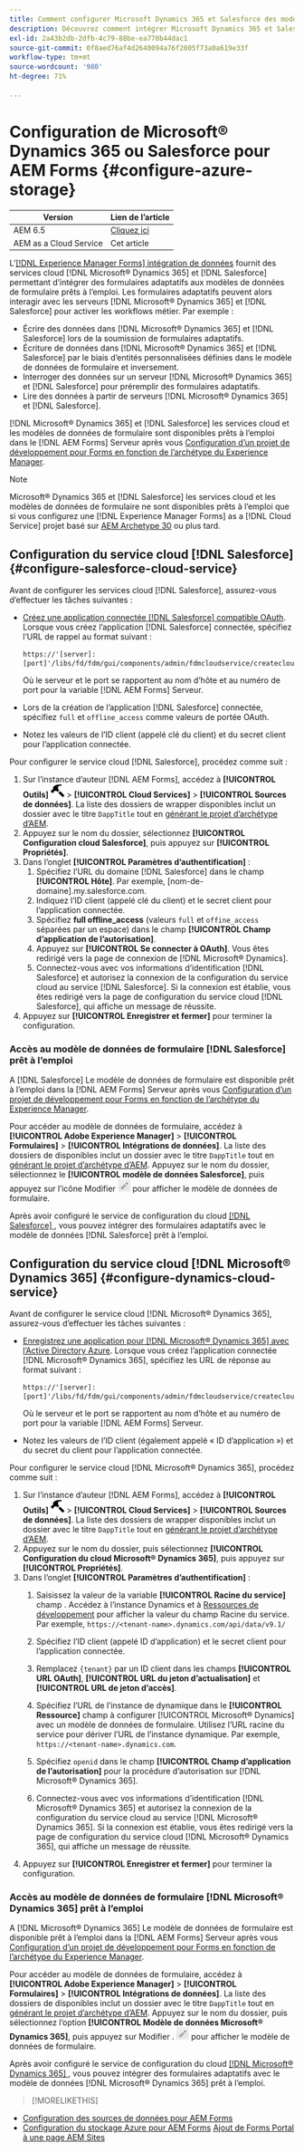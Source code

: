 ```yaml
---
title: Comment configurer Microsoft Dynamics 365 et Salesforce des modèles de données de formulaire prêts à l’emploi pour Forms adaptatif ?
description: Découvrez comment intégrer Microsoft Dynamics 365 et Salesforce à Adaptive Forms.
exl-id: 2a43b2db-2dfb-4c79-88be-ea770b44dac1
source-git-commit: 0f8aed76af4d2640094a76f2805f73a0a619e33f
workflow-type: tm+mt
source-wordcount: '980'
ht-degree: 71%

---
```


# Configuration de Microsoft® Dynamics 365 ou Salesforce pour AEM Forms {#configure-azure-storage}

| Version | Lien de l’article |
| -------- | ---------------------------- |
| AEM 6.5 | [Cliquez ici](https://experienceleague.adobe.com/docs/experience-manager-65/forms/form-data-model/oauth2-client-credentials-flow-for-server-to-server-integration.html) |
| AEM as a Cloud Service | Cet article |

L’[[!DNL Experience Manager Forms] intégration de données](data-integration.md) fournit des services cloud [!DNL Microsoft® Dynamics 365] et [!DNL Salesforce] permettant d’intégrer des formulaires adaptatifs aux modèles de données de formulaire prêts à l’emploi. Les formulaires adaptatifs peuvent alors interagir avec les serveurs [!DNL Microsoft® Dynamics 365] et [!DNL Salesforce] pour activer les workflows métier. Par exemple :

* Écrire des données dans [!DNL Microsoft® Dynamics 365] et [!DNL Salesforce] lors de la soumission de formulaires adaptatifs.
* Écriture de données dans [!DNL Microsoft® Dynamics 365] et [!DNL Salesforce] par le biais d’entités personnalisées définies dans le modèle de données de formulaire et inversement.
* Interroger des données sur un serveur [!DNL Microsoft® Dynamics 365] et [!DNL Salesforce] pour préremplir des formulaires adaptatifs.
* Lire des données à partir de serveurs [!DNL Microsoft® Dynamics 365] et [!DNL Salesforce].

[!DNL Microsoft® Dynamics 365] et [!DNL Salesforce] les services cloud et les modèles de données de formulaire sont disponibles prêts à l’emploi dans le [!DNL AEM Forms] Serveur après vous [Configuration d’un projet de développement pour Forms en fonction de l’archétype du Experience Manager](setup-local-development-environment.md#forms-cloud-service-local-development-environment).

>[!NOTE]
>
>Microsoft® Dynamics 365 et [!DNL Salesforce] les services cloud et les modèles de données de formulaire ne sont disponibles prêts à l’emploi que si vous configurez une [!DNL Experience Manager Forms] as a [!DNL Cloud Service] projet basé sur [AEM Archetype 30](https://github.com/adobe/aem-project-archetype/releases/tag/aem-project-archetype-30) ou plus tard.

## Configuration du service cloud [!DNL Salesforce] {#configure-salesforce-cloud-service}

Avant de configurer les services cloud [!DNL Salesforce], assurez-vous d’effectuer les tâches suivantes :

* [Créez une application connectée [!DNL Salesforce] compatible OAuth](https://help.salesforce.com/s/articleView?id=sf.connected_app_create_api_integration.htm&amp;type=5). Lorsque vous créez l’application [!DNL Salesforce] connectée, spécifiez l’URL de rappel au format suivant :

  ```
  https://'[server]:[port]'/libs/fd/fdm/gui/components/admin/fdmcloudservice/createcloudconfigwizard/cloudservices.html
  ```

  Où le serveur et le port se rapportent au nom d’hôte et au numéro de port pour la variable [!DNL AEM Forms] Serveur.

* Lors de la création de l’application [!DNL Salesforce] connectée, spécifiez `full` et `offline_access` comme valeurs de portée OAuth.

* Notez les valeurs de l’ID client (appelé clé du client) et du secret client pour l’application connectée.

Pour configurer le service cloud [!DNL Salesforce], procédez comme suit :

1. Sur l’instance d’auteur [!DNL AEM Forms], accédez à **[!UICONTROL Outils]** ![marteau](assets/hammer.png) > **[!UICONTROL Cloud Services]** > **[!UICONTROL Sources de données]**. La liste des dossiers de wrapper disponibles inclut un dossier avec le titre `DappTitle` tout en [générant le projet d’archétype d’AEM](setup-local-development-environment.md#forms-cloud-service-local-development-environment).
1. Appuyez sur le nom du dossier, sélectionnez **[!UICONTROL Configuration cloud Salesforce]**, puis appuyez sur **[!UICONTROL Propriétés]**.
1. Dans l’onglet **[!UICONTROL Paramètres d’authentification]** :
   1. Spécifiez l’URL du domaine [!DNL Salesforce] dans le champ **[!UICONTROL Hôte]**. Par exemple, [nom-de-domaine].my.salesforce.com.
   1. Indiquez l’ID client (appelé clé du client) et le secret client pour l’application connectée.
   1. Spécifiez **full offline_access** (valeurs `full` et `offine_access` séparées par un espace) dans le champ **[!UICONTROL Champ d’application de l’autorisation]**.
   1. Appuyez sur **[!UICONTROL Se connecter à OAuth]**. Vous êtes redirigé vers la page de connexion de [!DNL Microsoft® Dynamics].
   1. Connectez-vous avec vos informations d’identification [!DNL Salesforce] et autorisez la connexion de la configuration du service cloud au service [!DNL Salesforce]. Si la connexion est établie, vous êtes redirigé vers la page de configuration du service cloud [!DNL Salesforce], qui affiche un message de réussite.
1. Appuyez sur **[!UICONTROL Enregistrer et fermer]** pour terminer la configuration.

### Accès au modèle de données de formulaire [!DNL Salesforce] prêt à l’emploi

A [!DNL Salesforce] Le modèle de données de formulaire est disponible prêt à l’emploi dans la [!DNL AEM Forms] Serveur après vous [Configuration d’un projet de développement pour Forms en fonction de l’archétype du Experience Manager](setup-local-development-environment.md#forms-cloud-service-local-development-environment).

Pour accéder au modèle de données de formulaire, accédez à **[!UICONTROL Adobe Experience Manager]** > **[!UICONTROL Formulaires]** > **[!UICONTROL Intégrations de données]**. La liste des dossiers de disponibles inclut un dossier avec le titre `DappTitle` tout en [générant le projet d’archétype d’AEM](setup-local-development-environment.md#forms-cloud-service-local-development-environment). Appuyez sur le nom du dossier, sélectionnez le **[!UICONTROL modèle de données Salesforce]**, puis appuyez sur l’icône Modifier ![Modifier](assets/edit.png) pour afficher le modèle de données de formulaire.

Après avoir configuré le service de configuration du cloud [[!DNL Salesforce] ](#configure-salesforce-cloud-service), vous pouvez intégrer des formulaires adaptatifs avec le modèle de données [!DNL Salesforce] prêt à l’emploi.

## Configuration du service cloud [!DNL Microsoft® Dynamics 365] {#configure-dynamics-cloud-service}

Avant de configurer le service cloud [!DNL Microsoft® Dynamics 365], assurez-vous d’effectuer les tâches suivantes :

* [Enregistrez une application pour [!DNL Microsoft® Dynamics 365] avec l’Active Directory Azure](https://docs.microsoft.com/fr-fr/powerapps/developer/data-platform/walkthrough-register-app-azure-active-directory). Lorsque vous créez l’application connectée [!DNL Microsoft® Dynamics 365], spécifiez les URL de réponse au format suivant :

  ```
  https://'[server]:[port]'/libs/fd/fdm/gui/components/admin/fdmcloudservice/createcloudconfigwizard/cloudservices.html
  ```

  Où le serveur et le port se rapportent au nom d’hôte et au numéro de port pour la variable [!DNL AEM Forms] Serveur.

* Notez les valeurs de l’ID client (également appelé « ID d’application ») et du secret du client pour l’application connectée.

Pour configurer le service cloud [!DNL Microsoft® Dynamics 365], procédez comme suit :

1. Sur l’instance d’auteur [!DNL AEM Forms], accédez à **[!UICONTROL Outils]** ![marteau](assets/hammer.png) > **[!UICONTROL Cloud Services]** > **[!UICONTROL Sources de données]**. La liste des dossiers de wrapper disponibles inclut un dossier avec le titre `DappTitle` tout en [générant le projet d’archétype d’AEM](setup-local-development-environment.md#forms-cloud-service-local-development-environment).
1. Appuyez sur le nom du dossier, puis sélectionnez **[!UICONTROL Configuration du cloud Microsoft® Dynamics 365]**, puis appuyez sur **[!UICONTROL Propriétés]**.
1. Dans l’onglet **[!UICONTROL Paramètres d’authentification]** :
   1. Saisissez la valeur de la variable **[!UICONTROL Racine du service]** champ . Accédez à l’instance Dynamics et à [Ressources de développement](https://docs.microsoft.com/fr-fr/powerapps/developer/data-platform/view-download-developer-resources) pour afficher la valeur du champ Racine du service. Par exemple, `https://<tenant-name>.dynamics.com/api/data/v9.1/`
   1. Spécifiez l’ID client (appelé ID d’application) et le secret client pour l’application connectée.
   1. Remplacez `{tenant}` par un ID client dans les champs **[!UICONTROL URL OAuth]**, **[!UICONTROL URL du jeton d’actualisation]** et **[!UICONTROL URL de jeton d’accès]**.
   1. Spécifiez l’URL de l’instance de dynamique dans le **[!UICONTROL Ressource]** champ à configurer [!UICONTROL Microsoft® Dynamics] avec un modèle de données de formulaire. Utilisez l’URL racine du service pour dériver l’URL de l’instance dynamique. Par exemple, `https://<tenant-name>.dynamics.com`.

   1. Spécifiez `openid` dans le champ **[!UICONTROL Champ d’application de l’autorisation]** pour la procédure d’autorisation sur [!DNL Microsoft® Dynamics 365].
   1. Connectez-vous avec vos informations d’identification [!DNL Microsoft® Dynamics 365] et autorisez la connexion de la configuration du service cloud au service [!DNL Microsoft® Dynamics 365]. Si la connexion est établie, vous êtes redirigé vers la page de configuration du service cloud [!DNL Microsoft® Dynamics 365], qui affiche un message de réussite.
1. Appuyez sur **[!UICONTROL Enregistrer et fermer]** pour terminer la configuration.

### Accès au modèle de données de formulaire [!DNL Microsoft® Dynamics 365] prêt à l’emploi

A [!DNL Microsoft® Dynamics 365] Le modèle de données de formulaire est disponible prêt à l’emploi dans la [!DNL AEM Forms] Serveur après vous [Configuration d’un projet de développement pour Forms en fonction de l’archétype du Experience Manager](setup-local-development-environment.md##forms-cloud-service-local-development-environment).

Pour accéder au modèle de données de formulaire, accédez à **[!UICONTROL Adobe Experience Manager]** > **[!UICONTROL Formulaires]** > **[!UICONTROL Intégrations de données]**. La liste des dossiers de disponibles inclut un dossier avec le titre `DappTitle` tout en [générant le projet d’archétype d’AEM](setup-local-development-environment.md#forms-cloud-service-local-development-environment). Appuyez sur le nom du dossier, puis sélectionnez l’option **[!UICONTROL Modèle de données Microsoft® Dynamics 365]**, puis appuyez sur Modifier . ![Modifier](assets/edit.png) pour afficher le modèle de données de formulaire.

Après avoir configuré le service de configuration du cloud [[!DNL Microsoft® Dynamics 365] ](#configure-dynamics-cloud-service), vous pouvez intégrer des formulaires adaptatifs avec le modèle de données [!DNL Microsoft® Dynamics 365] prêt à l’emploi.

>[!MORELIKETHIS]
>
* [Configuration des sources de données pour AEM Forms](/help/forms/configure-data-sources.md)
* [Configuration du stockage Azure pour AEM Forms](/help/forms/configure-azure-storage.md)
[Ajout de Forms Portal à une page AEM Sites](/help/forms/configure-forms-portal.md)
